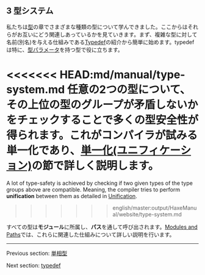 ## 3 型システム

私たちは[型](types.md)の章でさまざまな種類の型について学んできました。ここからはそれらがお互いにどう関連しあっているかを見ていきます。まず、複雑な型に対して名前(別名)を与える仕組みである[Typedef](type-system-typedef.md)の紹介から簡単に始めます。typedefは特に、[型パラメータ](type-system-type-parameters.md)を持つ型で役に立ちます。

<<<<<<< HEAD:md/manual/type-system.md
任意の2つの型について、その上位の型のグループが矛盾しないかをチェックすることで多くの型安全性が得られます。これがコンパイラが試みる**単一化**であり、[単一化(ユニフィケーション)](type-system-unification.md)の節で詳しく説明します。
=======
A lot of type-safety is achieved by checking if two given types of the type groups above are compatible. Meaning, the compiler tries to perform **unification** between them as detailed in [Unification](type-system-unification.md).
>>>>>>> english/master:output/HaxeManual/website/type-system.md

すべての型は**モジュール**に所属し、**パス**を通して呼び出されます。[Modules and Paths](type-system-modules-and-paths.md)では、これらに関連した仕組みについて詳しい説明を行います。

---

Previous section: [単相型](types-monomorph.md)

Next section: [typedef](type-system-typedef.md)
